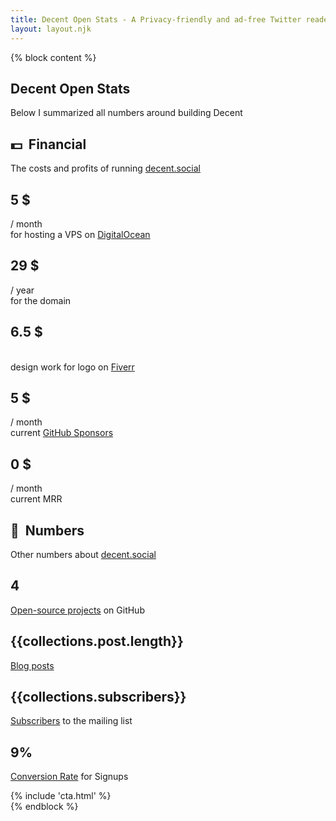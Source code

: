 ```yaml
---
title: Decent Open Stats - A Privacy-friendly and ad-free Twitter reader
layout: layout.njk
---
```


{% block content %}
<section class="container mt-5">
  <h1 class="title display-3">Decent Open Stats</h1>
  <p class="lead">
    Below I summarized all numbers around building Decent
  </p>
  <div class="row">
    <div class="col-sm-12">
      <h1 class="title mt-5">💵&nbsp;&nbsp;Financial</h1>
    </div>
    <div class="col-sm-12">
      <p class="lead mt-5">The costs and profits of running <a href="/">decent.social</a></p>
      <div class="row">
        <div class="col-sm-3 p-3">
          <p class="lead">
            <h1 class="title display-3 cost">
              5 $
            </h1> / month
            <br> for hosting a VPS on <a target="_blank" href="https://m.do.co/c/880e8f681b50">DigitalOcean</a>
          </p>
        </div>
        <div class="col-sm-3 p-3">
          <p class="lead">
            <h1 class="title display-3 cost">
              29 $
            </h1> / year
            <br> for the domain
          </p>
        </div>
        <div class="col-sm-3 p-3">
          <p class="lead">
            <h1 class="title display-3 cost">
              6.5 $
            </h1>
            <br> design work for logo on <a target="_blank" href="http://www.fiverr.com/s2/03eeff2c1d">Fiverr</a>
          </p>
        </div>
        <div class="col-sm-3 p-3">
          <p class="lead">
            <h1 class="title display-3 profit">
              5 $
            </h1> / month
            <br> current <a target="_blank" href="https://github.com/sponsors/decentsocial">GitHub Sponsors</a>
          </p>
        </div>
        <div class="col-sm-3 p-3">
          <p class="lead">
            <h1 class="title display-3 profit">
              0 $
            </h1> / month
            <br> current MRR
          </p>
        </div>
      </div>
    </div>
  </div>
  <div class="row">
    <div class="col-sm-12">
      <h1 class="title mt-5">💯&nbsp;&nbsp;Numbers</h1>
    </div>
    <div class="col-sm-12">
      <p class="lead mt-5">Other numbers about <a href="/">decent.social</a></p>
      <div class="row">
        <div class="col-sm-3 p-3">
          <p class="lead">
            <h1 class="title display-3">
              4
            </h1> <a target="_blank" href="https://github.com/decentsocial">Open-source projects</a> on GitHub
          </p>
        </div>
        <div class="col-sm-3 p-3">
          <p class="lead">
            <h1 class="title display-3">
              {{collections.post.length}}
            </h1> <a href="/blog/">Blog posts</a>
          </p>
        </div>
        <div class="col-sm-3 p-3">
          <p class="lead">
            <h1 class="title display-3">
              {{collections.subscribers}}
            </h1> <a target="_blank" href="https://buttondown.email/decentsocial/archive/">Subscribers</a> to the mailing list
          </p>
        </div>
        <div class="col-sm-3 p-3">
          <p class="lead">
            <h1 class="title display-3">
              9%
            </h1> <a target="_blank" href="https://plausible.io/decent.social?goal=Visit+%2Fthanks-for-subscribing%2F&period=30d">Conversion Rate</a> for Signups
          </p>
        </div>
      </div>
    </div>
  </div>
  {% include 'cta.html' %}
</section>
{% endblock %}